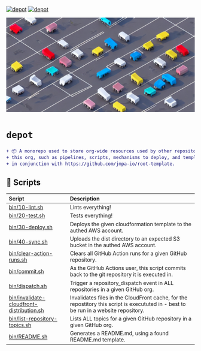 <!-- markdownlint-disable MD041 MD010 -->
[![depot](https://github.com/jmpa-io/depot/actions/workflows/local-cicd.yml/badge.svg)](https://github.com/jmpa-io/depot/actions/workflows/local-cicd.yml)
[![depot](https://github.com/jmpa-io/depot/actions/workflows/local-README.yml/badge.svg)](https://github.com/jmpa-io/depot/actions/workflows/local-README.yml)

<p align="center">
  <img src="docs/logo.png"/>
</p>

# `depot`

```diff
+ 📦 A monorepo used to store org-wide resources used by other repositories in
+ this org, such as pipelines, scripts, mechanisms to deploy, and templates. Used
+ in conjunction with https://github.com/jmpa-io/root-template.
```

## 🧰 Scripts

Script|Description
:---|:---
[bin/10-lint.sh](bin/10-lint.sh) | Lints everything!
[bin/20-test.sh](bin/20-test.sh) | Tests everything!
[bin/30-deploy.sh](bin/30-deploy.sh) | Deploys the given cloudformation template to the authed AWS account.
[bin/40-sync.sh](bin/40-sync.sh) | Uploads the dist directory to an expected S3 bucket in the authed AWS account.
[bin/clear-action-runs.sh](bin/clear-action-runs.sh) | Clears all GitHub Action runs for a given GitHub repository.
[bin/commit.sh](bin/commit.sh) | As the GitHub Actions user, this script commits back to the git repository it is executed in.
[bin/dispatch.sh](bin/dispatch.sh) | Trigger a repository_dispatch event in ALL repositories in a given GitHub org.
[bin/invalidate-cloudfront-distribution.sh](bin/invalidate-cloudfront-distribution.sh) | Invalidates files in the CloudFront cache, for the repostitory this script is execututed in - best to be run in a website repository.
[bin/list-repository-topics.sh](bin/list-repository-topics.sh) | Lists ALL topics for a given GitHub repository in a given GitHub org.
[bin/README.sh](bin/README.sh) | Generates a README.md, using a found README.md template.

